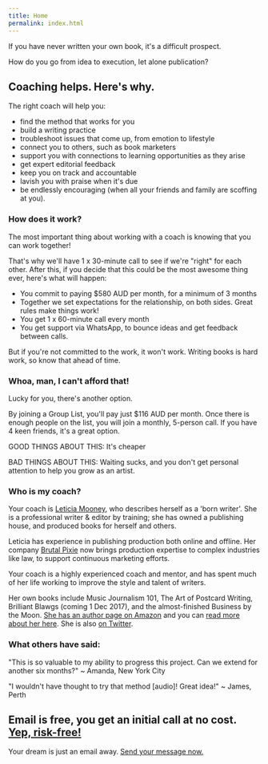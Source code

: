 ```yaml
---
title: Home
permalink: index.html
---
```

If you have never written your own book, it's a difficult prospect. 

How do you go from idea to execution, let alone publication? 

## Coaching helps. Here's why.
The right coach will help you:

* find the method that works for you
* build a writing practice
* troubleshoot issues that come up, from emotion to lifestyle
* connect you to others, such as book marketers
* support you with connections to learning opportunities as they arise
* get expert editorial feedback 
* keep you on track and accountable
* lavish you with praise when it's due
* be endlessly encouraging (when all your friends and family are scoffing at you).

### How does it work?

The most important thing about working with a coach is knowing that you can work together! 

That's why we'll have 1 x 30-minute call to see if we're "right" for each other. After this, if you decide that this could be the most awesome thing ever, here's what will happen:

* You commit to paying $580 AUD per month, for a minimum of 3 months
* Together we set expectations for the relationship, on both sides. Great rules make things work!
* You get 1 x 60-minute call every month
* You get support via WhatsApp, to bounce ideas and get feedback between calls.

But if you're not committed to the work, it won't work. Writing books is hard work, so know that ahead of time.

### Whoa, man, I can't afford that!

Lucky for you, there's another option. 

By joining a Group List, you'll pay just $116 AUD per month. Once there is enough people on the list, you will join a monthly, 5-person call. If you have 4 keen friends, it's a great option.

GOOD THINGS ABOUT THIS: It's cheaper

BAD THINGS ABOUT THIS: Waiting sucks, and you don't get personal attention to help you grow as an artist.

### Who is my coach?

Your coach is [Leticia Mooney](http://biodagar.com/about), who describes herself as a 'born writer'. She is a professional writer & editor by training; she has owned a publishing house, and produced books for herself and others.

Leticia has experience in publishing production both online and offline. Her company [Brutal Pixie](https://brutalpixie.com) now brings production expertise to complex industries like law, to support continuous marketing efforts. 

Your coach is a highly experienced coach and mentor, and has spent much of her life working to improve the style and talent of writers.

Her own books include Music Journalism 101, The Art of Postcard Writing, Brilliant Blawgs (coming 1 Dec 2017), and the almost-finished Business by the Moon. [She has an author page on Amazon](https://www.amazon.com/Leticia-Supple/e/B071GTJNC9) and you can [read more about her here](http://biodagar.com). She is also [on Twitter](http://twitter.com/biodagar).

### What others have said:

"This is so valuable to my ability to progress this project. Can we extend for another six months?" ~ Amanda, New York City

"I wouldn't have thought to try that method [audio]! Great idea!" ~ James, Perth</blockquote>

## Email is free, you get an initial call at no cost. [Yep, risk-free!](https://brutalpixie.typeform.com/to/n55yGQ)

Your dream is just an email away. [Send your message now.](https://brutalpixie.typeform.com/to/n55yGQ)
